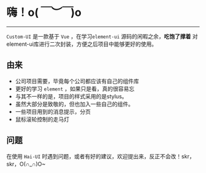 # 嗨！o(*￣︶￣*)o

----

`Custom-UI` 是一款基于 `Vue` ，在学习```element-ui``` 源码的闲暇之余，**吃饱了撑着** 对element-ui库进行二次封装，方便之后项目中能够更好的使用。

## 由来

- 公司项目需要，毕竟每个公司都应该有自己的组件库
- 更好的学习 `element` ，如果只是看，真的很容易忘
- 与其不一样的是，项目的样式采用的是stylus。
- 虽然大部分是致敬的，但也加入一些自己的组件。
- 一些项目用到的消息提示，分页
- 鼠标滚轮控制的走马灯


## 问题

在使用 `Hai-UI` 时遇到问题，或者有好的建议，欢迎提出来，反正不会改！skr，skr，O(∩_∩)O~
